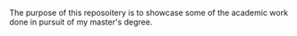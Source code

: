 The purpose of this reposoitery is to showcase some of the academic work done in pursuit of my master's degree. 
